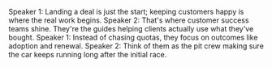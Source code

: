 Speaker 1: Landing a deal is just the start; keeping customers happy is where the real work begins.
Speaker 2: That's where customer success teams shine. They're the guides helping clients actually use what they've bought.
Speaker 1: Instead of chasing quotas, they focus on outcomes like adoption and renewal.
Speaker 2: Think of them as the pit crew making sure the car keeps running long after the initial race.
